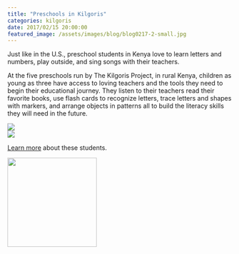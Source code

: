 ```yaml
---
title: "Preschools in Kilgoris"
categories: kilgoris
date: 2017/02/15 20:00:00
featured_image: /assets/images/blog/blog0217-2-small.jpg
---
```


Just like in the U.S., preschool students in Kenya love to learn letters and numbers, play outside, and sing songs with their teachers.

<!-- more -->

At the five preschools run by The Kilgoris Project, in rural Kenya, children as young as three have access to loving teachers and the tools they need to begin their educational journey. They listen to their teachers read their favorite books, use flash cards to recognize letters, trace letters and shapes with markers, and arrange objects in patterns all to build the literacy skills they will need in the future.

  <div class="thumbnail">
      <img src="/assets/images/blog/blog0217-1.jpg"/>
  </div>
  <div class="thumbnail">
      <img src="/assets/images/blog/blog0217-2.jpg"/>
  </div>


[Learn more](http://www.kilgoris.org/preschool/) about these students.

<p class="text-center"> <a target="_blank" href="http://www.kilgoris.org/"><img width="200" src="/assets/images/kilgoris/logo.png"/></a></p>
